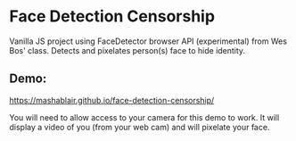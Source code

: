 # Face Detection Censorship
Vanilla JS project using FaceDetector browser API (experimental) from Wes Bos' class.  Detects and pixelates person(s) face to hide identity. 

## Demo: 
https://mashablair.github.io/face-detection-censorship/ 

You will need to allow access to your camera for this demo to work.  It will display a video of you (from your web cam) and will pixelate your face.  
